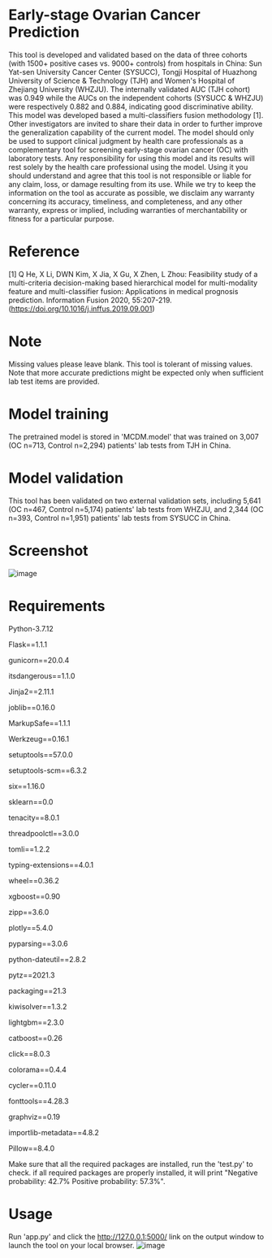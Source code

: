 # Early-stage Ovarian Cancer Prediction
This tool is developed and validated based on the data of three cohorts (with 1500+ positive cases vs. 9000+ controls) from hospitals in China: Sun Yat-sen University Cancer Center (SYSUCC), Tongji Hospital of Huazhong University of Science & Technology (TJH) and Women's Hospital of Zhejiang University (WHZJU). The internally validated AUC (TJH cohort) was 0.949 while the AUCs on the independent cohorts (SYSUCC & WHZJU) were respectively 0.882 and 0.884, indicating good discriminative ability. This model was developed based a multi-classifiers fusion methodology [1]. Other investigators are invited to share their data in order to further improve the generalization capability of the current model. The model should only be used to support clinical judgment by health care professionals as a complementary tool for screening early-stage ovarian cancer (OC) with laboratory tests. Any responsibility for using this model and its results will rest solely by the health care professional using the model. Using it you should understand and agree that this tool is not responsible or liable for any claim, loss, or damage resulting from its use. While we try to keep the information on the tool as accurate as possible, we disclaim any warranty concerning its accuracy, timeliness, and completeness, and any other warranty, express or implied, including warranties of merchantability or fitness for a particular purpose.

# Reference
[1] Q He, X Li, DWN Kim, X Jia, X Gu, X Zhen, L Zhou: Feasibility study of a multi-criteria decision-making based hierarchical model for multi-modality feature and multi-classifier fusion: Applications in medical prognosis prediction. Information Fusion 2020, 55:207-219.(https://doi.org/10.1016/j.inffus.2019.09.001)

# Note
Missing values please leave blank. This tool is tolerant of missing values. Note that more accurate predictions might be expected only when sufficient lab test items are provided.

# Model training
The pretrained model is stored in 'MCDM.model' that was trained on 3,007 (OC n=713, Control n=2,294) patients' lab tests from TJH in China. 

# Model validation
This tool has been validated on two external validation sets, including 5,641 (OC n=467, Control n=5,174) patients' lab tests from WHZJU, and 2,344 (OC n=393, Control n=1,951) patients' lab tests from SYSUCC in China. 

# Screenshot
![image](https://user-images.githubusercontent.com/131331281/233329985-1f32a9ab-242a-4ca2-b1aa-f02d3cff00a2.png)

# Requirements
Python-3.7.12

Flask==1.1.1

gunicorn==20.0.4

itsdangerous==1.1.0

Jinja2==2.11.1

joblib==0.16.0

MarkupSafe==1.1.1

Werkzeug==0.16.1

setuptools==57.0.0

setuptools-scm==6.3.2	

six==1.16.0	

sklearn==0.0	

tenacity==8.0.1	

threadpoolctl==3.0.0	

tomli==1.2.2	

typing-extensions==4.0.1	

wheel==0.36.2	

xgboost==0.90	

zipp==3.6.0

plotly==5.4.0	

pyparsing==3.0.6

python-dateutil==2.8.2	

pytz==2021.3

packaging==21.3

kiwisolver==1.3.2	

lightgbm==2.3.0

catboost==0.26	

click==8.0.3	

colorama==0.4.4	

cycler==0.11.0	

fonttools==4.28.3	

graphviz==0.19	

importlib-metadata==4.8.2	

Pillow==8.4.0



Make sure that all the required packages are installed, run the 'test.py' to check. if all required packages are properly installed, it will print "Negative probability: 42.7% Positive probability: 57.3%".

# Usage
Run 'app.py' and click the http://127.0.0.1:5000/ link on the output window to launch the tool on your local browser. 
![image](https://user-images.githubusercontent.com/131331281/233333144-6dcc19c0-9c8a-4b1f-b8db-9657c23d687e.png)
